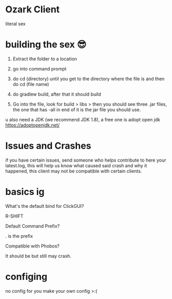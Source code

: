 # Ozark Client
literal sex

# building the sex 😎
1. Extract the folder to a location

2. go into command prompt

3. do cd (directory) until you get to the directory where the file is and then do cd (file name)

4. do gradlew build, after that it should build

5. Go into the file, look for build > libs > then you should see three .jar files, the one that has -all in end of it
is the jar file you should use.

u also need a JDK (we recommend JDK 1.8), a free one is adopt open jdk https://adoptopenjdk.net/

# Issues and Crashes

if you have certain issues, send someone who helps contribute to here your latest.log,
this will help us know what caused said crash and why it happened,
this client may not be compatible with certain clients. 

# basics ig

What's the default bind for ClickGUI?

R-SHIFT

Default Command Prefix?

. is the prefix

Compatible with Phobos?

It should be but still may crash.

# configing

no config for you make your own config >:(
